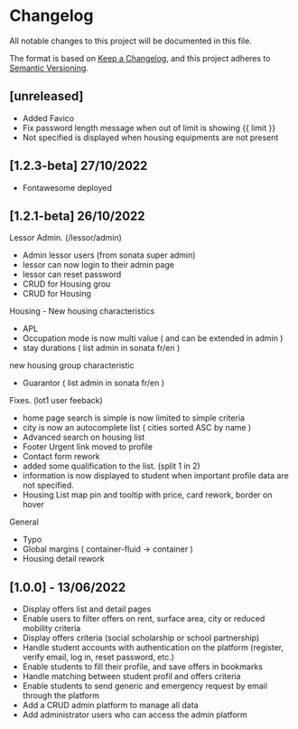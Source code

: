 # Changelog
All notable changes to this project will be documented in this file.

The format is based on [Keep a Changelog](https://keepachangelog.com/en/1.0.0/),
and this project adheres to [Semantic Versioning](https://semver.org/spec/v2.0.0.html).

## [unreleased]

- Added Favico
- Fix password length message when out of limit is showing {{ limit }}
- Not specified is displayed when housing equipments are not present

## [1.2.3-beta] 27/10/2022

- Fontawesome deployed

## [1.2.1-beta] 26/10/2022

Lessor Admin. (/lessor/admin)
- Admin lessor users (from sonata super admin)
- lessor can now login to their admin page 
- lessor can reset password
- CRUD for Housing grou
- CRUD for Housing

Housing - New housing characteristics
- APL 
- Occupation mode is now multi value ( and can be extended in admin ) 
- stay durations ( list admin in sonata fr/en )

new housing group characteristic 
- Guarantor ( list admin in sonata fr/en )

Fixes. (lot1 user feeback)
- home page search is simple is now limited to simple criteria
- city is now an autocomplete list ( cities sorted ASC by name )
- Advanced search on housing list
- Footer Urgent link moved to profile
- Contact form rework
- added some qualification to the list. (split 1 in 2)
- information is now displayed to student when important profile data are not specified.
- Housing List map pin and tooltip with price, card rework, border on hover

General 
- Typo
- Global margins ( container-fluid -> container )
- Housing detail rework

## [1.0.0] - 13/06/2022
- Display offers list and detail pages
- Enable users to filter offers on rent, surface area, city or reduced mobility criteria
- Display offers criteria (social scholarship or school partnership)
- Handle student accounts with authentication on the platform (register, verify email, log in, reset password, etc.)
- Enable students to fill their profile, and save offers in bookmarks
- Handle matching between student profil and offers criteria
- Enable students to send generic and emergency request by email through the platform
- Add a CRUD admin platform to manage all data
- Add administrator users who can access the admin platform

